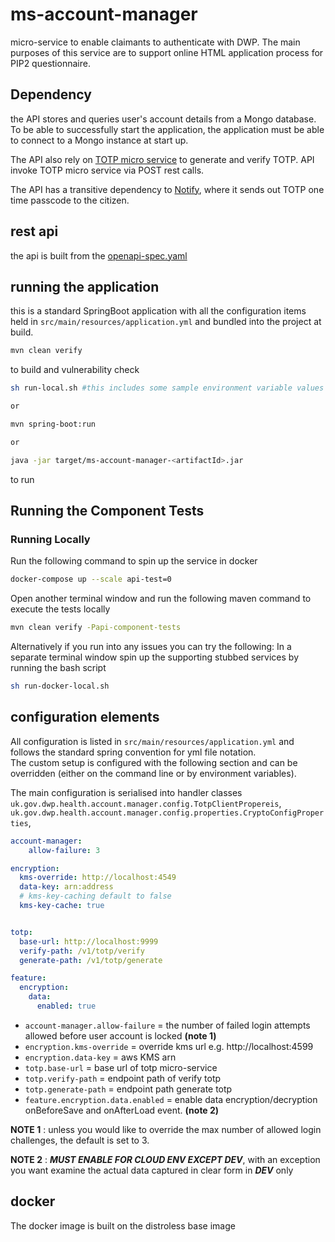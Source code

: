 # ms-account-manager

micro-service to enable claimants to authenticate with DWP. The main purposes of this service are to support online HTML application process for PIP2 questionnaire. 

## Dependency

the API stores and queries user's account details from a Mongo database. To be able to successfully start the application, the application must be 
able to connect to a Mongo instance at start up. 

The API also rely on [TOTP micro service](https://gitlab.com/health-pdu/save-and-resume/ms-totp-authenticator) to generate and verify
TOTP. API invoke TOTP micro service via POST rest calls.

The API has a transitive dependency to [Notify](https://www.notifications.service.gov.uk/), where it sends out TOTP one time passcode to the citizen.

## rest api

the api is built from the [openapi-spec.yaml](api-spec/openapi-spec-v1.yaml)

## running the application

this is a standard SpringBoot application with all the configuration items held in `src/main/resources/application.yml` and bundled 
into the project at build.

```bash
mvn clean verify
```
to build and vulnerability check
```bash
sh run-local.sh #this includes some sample environment variable values to get the app running

or

mvn spring-boot:run

or

java -jar target/ms-account-manager-<artifactId>.jar
```
to run

## Running the Component Tests

### Running Locally
Run the following command to spin up the service in docker
```bash 
docker-compose up --scale api-test=0
```
Open another terminal window and run the following maven command to execute the tests locally
```bash 
mvn clean verify -Papi-component-tests
```

Alternatively if you run into any issues you can try the following:
In a separate terminal window spin up the supporting stubbed services by running the bash script
```zsh
sh run-docker-local.sh
```

## configuration elements

All configuration is listed in `src/main/resources/application.yml` and follows the standard spring convention for yml file notation.  
The custom setup is configured with the following section and can be overridden (either on the command line or by environment variables).

The main configuration is serialised into handler classes 
`uk.gov.dwp.health.account.manager.config.TotpClientPropereis`,
`uk.gov.dwp.health.account.manager.config.properties.CryptoConfigProperties`,

```yaml
account-manager:
    allow-failure: 3

encryption:
  kms-override: http://localhost:4549
  data-key: arn:address
  # kms-key-caching default to false
  kms-key-cache: true 


totp:
  base-url: http://localhost:9999
  verify-path: /v1/totp/verify
  generate-path: /v1/totp/generate

feature:
  encryption:
    data:
      enabled: true 
```

* `account-manager.allow-failure` = the number of failed login attempts allowed before user account is locked **(note 1)**
* `encryption.kms-override` = override kms url e.g. http://localhost:4599
* `encryption.data-key` = aws KMS arn
* `totp.base-url` = base url of totp micro-service
* `totp.verify-path` = endpoint path of verify totp 
* `totp.generate-path` = endpoint path generate totp
* `feature.encryption.data.enabled` = enable data encryption/decryption onBeforeSave and onAfterLoad event. **(note 2)**

**NOTE 1** : unless you would like to override the max number of allowed login challenges, the default is set to 3. 

**NOTE 2** : ***MUST ENABLE FOR CLOUD ENV EXCEPT DEV***, with an exception you want examine the actual data captured in clear form in ***DEV*** only

## docker

The docker image is built on the distroless base image
